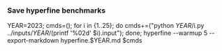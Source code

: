### Save hyperfine benchmarks

YEAR=2023; cmds=(); for i in {1..25}; do cmds+=("python $YEAR/$i.py ../inputs/$YEAR/$(printf '%02d' $i).input"); done; hyperfine --warmup 5 --export-markdown hyperfine.$YEAR.md $cmds
